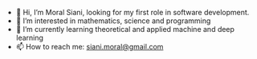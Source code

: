 - 👋 Hi, I’m Moral Siani, looking for my first role in software development.
- 👀 I’m interested in mathematics, science and programming 
- 🌱 I’m currently learning theoretical and applied machine and deep learning
- 📫 How to reach me: siani.moral@gmail.com

<!---
MoralSiani/MoralSiani is a ✨ special ✨ repository because its `README.md` (this file) appears on your GitHub profile.
You can click the Preview link to take a look at your changes.
--->
